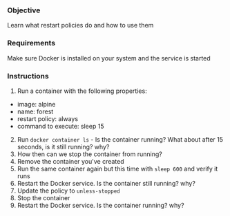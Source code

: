 ### Objective

Learn what restart policies do and how to use them

### Requirements

Make sure Docker is installed on your system and the service is started

### Instructions

1. Run a container with the following properties:
  * image: alpine
  * name: forest
  * restart policy: always
  * command to execute: sleep 15
2. Run `docker container ls` - Is the container running? What about after 15 seconds, is it still running? why?
3. How then can we stop the container from running?
4. Remove the container you've created
5. Run the same container again but this time with `sleep 600` and verify it runs
6. Restart the Docker service. Is the container still running? why?
8. Update the policy to `unless-stopped`
9. Stop the container
10. Restart the Docker service. Is the container running? why?
